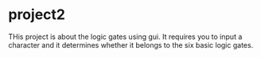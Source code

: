 # project2

THis project is about the logic gates using gui. It requires you to input a character and it determines whether it belongs to the six basic logic gates.
